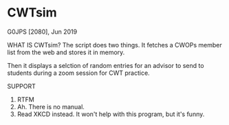 # CWTsim
G0JPS [2080], Jun 2019

WHAT IS CWTsim?
The script does two things. It fetches a CWOPs member list from
the web and stores it in memory.

Then it displays a selction of random entries for an advisor
to send to students during a zoom session for CWT practice.


SUPPORT
 1. RTFM
 2. Ah. There is no manual.
 3. Read XKCD instead. It won't help with this program, but it's funny.
